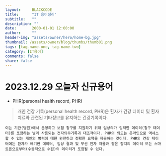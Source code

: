 ```yaml
---
layout:     BLACKCODE
title:      "IT 용어정리"
subtitle:   ""
description: ""
date:       2000-01-01 12:00:00
author:     ""
header-img: "assets/owner/hero/home-bg.jpg"
thumbnail: /assets/owner/blog/thumbs/thumb01.png
tags: [tag-name-one, tag-name-two]
category: [IT용어]
comments: false
share: false
---
```


# 2023.12.29 오늘자 신규용어
- PHR(personal health record, PHR)
> 개인 건강 기록(personal health record, PHR)은 환자가 건강 데이터 및 환자 치료와 관련된 기타정보를 유지하는 건강기록이다.

    이는 기관(병원)에서 운영하고 보험 청구를 지원하기 위해 임상의가 입력한 데이터(청구 데이터)를 포함하는 널리 사용되는 전자의무기록과 대조적이다. PHR의 의도는 온라인으로 액세스 할 수 있는 개인의 병력에 대한 완전하고 정확한 요약을 제공하는 것이다. PHR의 건강 데이터에는 환자가 얘기한 데이터, 임상 결과 및 무선 전자 저울과 같은 장치의 데이터 또는 스마트폰으로부터(수동적으로 수집)의 데이터가 포함될 수 있다.